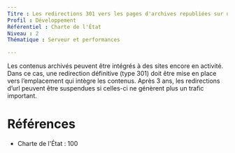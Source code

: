 ```yaml
---
Titre : Les redirections 301 vers les pages d'archives republiées sur un autre site sont conservées au moins 3 ans.
Profil : Développement
Référentiel : Charte de l'État
Niveau : 2
Thématique : Serveur et performances

---
```

Les contenus archivés peuvent être intégrés à des sites encore en activité. Dans ce cas, une redirection définitive (type 301) doit être mise en place vers l’emplacement qui intègre les contenus. Après 3 ans, les redirections d’url peuvent être suspendues si celles-ci ne génèrent plus un trafic important.

# Références

*   Charte de l'État : 100
